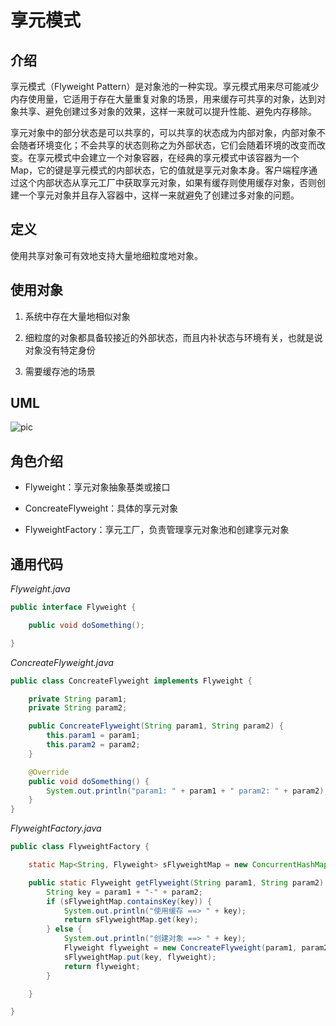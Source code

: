 # 享元模式

## 介绍

  享元模式（Flyweight Pattern）是对象池的一种实现。享元模式用来尽可能减少内存使用量，它适用于存在大量重复对象的场景，用来缓存可共享的对象，达到对象共享、避免创建过多对象的效果，这样一来就可以提升性能、避免内存移除。

  享元对象中的部分状态是可以共享的，可以共享的状态成为内部对象，内部对象不会随者环境变化；不会共享的状态则称之为外部状态，它们会随着环境的改变而改变。在享元模式中会建立一个对象容器，在经典的享元模式中该容器为一个Map，它的键是享元模式的内部状态，它的值就是享元对象本身。客户端程序通过这个内部状态从享元工厂中获取享元对象，如果有缓存则使用缓存对象，否则创建一个享元对象并且存入容器中，这样一来就避免了创建过多对象的问题。

## 定义

  使用共享对象可有效地支持大量地细粒度地对象。

## 使用对象

  1. 系统中存在大量地相似对象

  2. 细粒度的对象都具备较接近的外部状态，而且内补状态与环境有关，也就是说对象没有特定身份

  3. 需要缓存池的场景

## UML

![pic](https://www.processon.com/chart_image/580cd3d6e4b0111d9dbdbc77.png)

## 角色介绍

* Flyweight：享元对象抽象基类或接口

* ConcreateFlyweight：具体的享元对象

* FlyweightFactory：享元工厂，负责管理享元对象池和创建享元对象

## 通用代码

*Flyweight.java*
```java
public interface Flyweight {

    public void doSomething();

}
```

*ConcreateFlyweight.java*
```java
public class ConcreateFlyweight implements Flyweight {

    private String param1;
    private String param2;

    public ConcreateFlyweight(String param1, String param2) {
        this.param1 = param1;
        this.param2 = param2;
    }

    @Override
    public void doSomething() {
        System.out.println("param1: " + param1 + " param2: " + param2);
    }
}
```

*FlyweightFactory.java*
```java
public class FlyweightFactory {

    static Map<String, Flyweight> sFlyweightMap = new ConcurrentHashMap<String, Flyweight>();

    public static Flyweight getFlyweight(String param1, String param2) {
        String key = param1 + "-" + param2;
        if (sFlyweightMap.containsKey(key)) {
            System.out.println("使用缓存 ==> " + key);
            return sFlyweightMap.get(key);
        } else {
            System.out.println("创建对象 ==> " + key);
            Flyweight flyweight = new ConcreateFlyweight(param1, param2);
            sFlyweightMap.put(key, flyweight);
            return flyweight;
        }

    }

}
```
